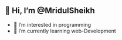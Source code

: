 ## 👋 Hi, I’m @MridulSheikh
- 👀 I’m interested in programming
- 🌱 I’m currently learning web-Development

<!---
MridulSheikh/MridulSheikh is a ✨ special ✨ repository because its `README.md` (this file) appears on your GitHub profile.
You can click the Preview link to take a look at your changes.
--->
